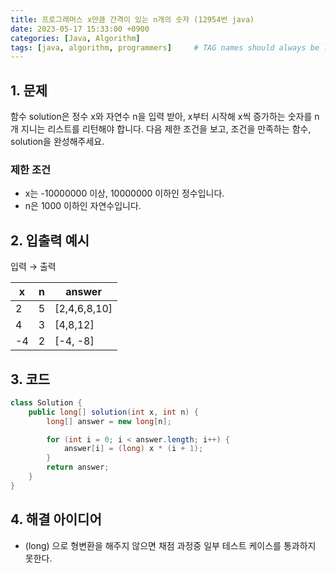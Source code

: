 ```yaml
---
title: 프로그래머스 x만큼 간격이 있는 n개의 숫자 (12954번 java)
date: 2023-05-17 15:33:00 +0900
categories: [Java, Algorithm]
tags: [java, algorithm, programmers]     # TAG names should always be lowercase
---
```


## 1. 문제

함수 solution은 정수 x와 자연수 n을 입력 받아, x부터 시작해 x씩 증가하는 숫자를 n개 지니는 리스트를 리턴해야 합니다. 다음 제한 조건을 보고, 조건을 만족하는 함수, solution을 완성해주세요.

### **제한 조건**

- x는 -10000000 이상, 10000000 이하인 정수입니다.
- n은 1000 이하인 자연수입니다.

## 2. 입출력 예시

입력 → 출력

| x | n | answer |
| --- | --- | --- |
| 2 | 5 | [2,4,6,8,10] |
| 4 | 3 | [4,8,12] |
| -4 | 2 | [-4, -8] |

## 3. 코드

```java
class Solution {
    public long[] solution(int x, int n) {
        long[] answer = new long[n];

        for (int i = 0; i < answer.length; i++) {
            answer[i] = (long) x * (i + 1);
        }
        return answer;
    }
}
```

## 4. 해결 아이디어

- (long) 으로 형변환을 해주지 않으면 채점 과정중 일부 테스트 케이스를 통과하지 못한다.